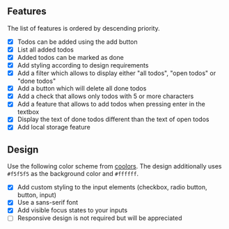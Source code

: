 ## Features

The list of features is ordered by descending priority.

- [x] Todos can be added using the add button
- [x] List all added todos
- [x] Added todos can be marked as done
- [x] Add styling according to design requirements
- [x] Add a filter which allows to display either "all todos", "open todos" or "done todos"
- [x] Add a button which will delete all done todos
- [x] Add a check that allows only todos with 5 or more characters
- [x] Add a feature that allows to add todos when pressing enter in the textbox
- [x] Display the text of done todos different than the text of open todos
- [x] Add local storage feature

## Design

Use the following color scheme from [coolors](https://coolors.co/ef476f-f5ab00-06d6a0-118ab2-073b4c). The design additionally uses `#f5f5f5` as the background color and `#ffffff`.

- [x] Add custom styling to the input elements (checkbox, radio button, button, input)
- [x] Use a sans-serif font
- [x] Add visible focus states to your inputs
- [ ] Responsive design is not required but will be appreciated
